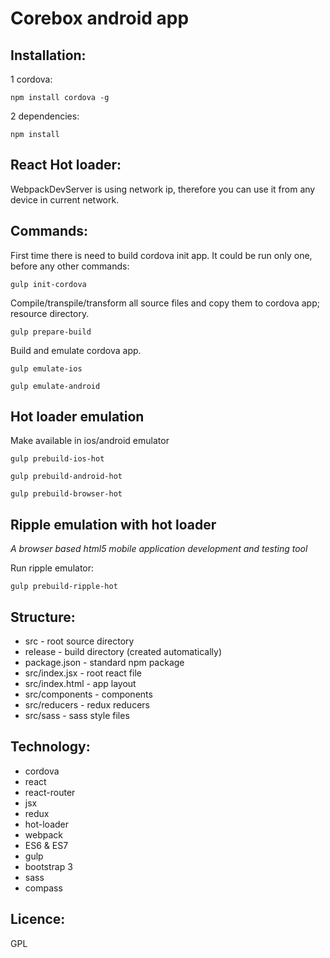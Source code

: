 # Corebox android app

## Installation:

1 cordova:

    npm install cordova -g

2 dependencies:

    npm install

## React Hot loader:

WebpackDevServer is using network ip, therefore you can use it from any device in current network.

## Commands:

First time there is need to build cordova init app. It could be run only one, before any other commands:

    gulp init-cordova

Compile/transpile/transform all source files and copy them to cordova app; resource directory.

    gulp prepare-build

Build and emulate cordova app.

    gulp emulate-ios

    gulp emulate-android

## Hot loader emulation

Make available in ios/android emulator

    gulp prebuild-ios-hot

    gulp prebuild-android-hot

    gulp prebuild-browser-hot

## Ripple emulation with hot loader

*A browser based html5 mobile application development and testing tool*

Run ripple emulator:

    gulp prebuild-ripple-hot

## Structure:

  * src                - root source directory
  * release            - build directory (created automatically)
  * package.json       - standard npm package
  * src/index.jsx      - root react file
  * src/index.html     - app layout
  * src/components     - components
  * src/reducers       - redux reducers
  * src/sass           - sass style files

## Technology:

  * cordova
  * react
  * react-router
  * jsx
  * redux
  * hot-loader
  * webpack
  * ES6 & ES7
  * gulp
  * bootstrap 3
  * sass
  * compass

## Licence:

GPL
